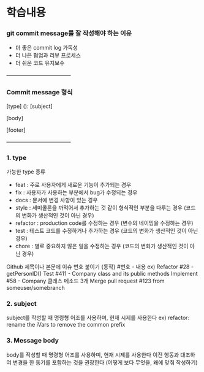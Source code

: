 
# 학습내용
### git commit message를 잘 작성해야 하는 이유
- 더 좋은 commit log 가독성
- 더 나은 협업과 리뷰 프로세스
- 더 쉬운 코드 유지보수

————————————
### Commit message 형식

[type] (<scope>): [subject]

[body]

[footer]

————————————

### 1. type

가능한 type 종류
- feat : 주로 사용자에게 새로운 기능이 추가되는 경우
- fix : 사용자가 사용하는 부분에서 bug가 수정되는 경우
- docs : 문서에 변경 사항이 있는 경우
- style : 세미콜론을 까먹어서 추가하는 것 같이 형식적인 부분을 다루는 경우 (코드의 변화가 생산적인 것이 아닌 경우)
- refactor : production code를 수정하는 경우 (변수의 네이밍을 수정하는 경우)
- test : 테스트 코드를 수정하거나 추가하는 경우 (코드의 변화가 생산적인 것이 아닌 경우)
- chore : 별로 중요하지 않은 일을 수정하는 경우 (코드의 변화가 생산적인 것이 아닌 경우)

Github 제목이나 본문에 이슈 번호 붙이기
{동작} #번호 - 내용
ex) 
Refactor #28 - getPersonID()
Test #411 - Company class and its public methods
Implement #58 - Company 클래스 메소드 3개
Merge pull request #123 from someuser/somebranch

### 2. subject

subject를 작성할 때 명령형 어조를 사용하며, 현재 시제를 사용한다
ex) refactor: rename the iVars to remove the common prefix

### 3. Message body

body를 작성할 때 명령형 어조를 사용하며, 현재 시제를 사용한다
이전 행동과 대조하여 변경을 한 동기를 포함하는 것을 권장한다 (어떻게 보다 무엇을, 왜에 맞춰 작성하기)
